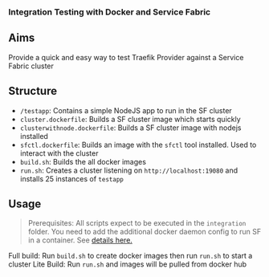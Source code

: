 ### Integration Testing with Docker and Service Fabric

## Aims

Provide a quick and easy way to test Traefik Provider against a Service Fabric cluster

## Structure

- `/testapp`: Contains a simple NodeJS app to run in the SF cluster
- `cluster.dockerfile`: Builds a SF cluster image which starts quickly
- `clusterwithnode.dockerfile`: Builds a SF cluster image with nodejs installed
- `sfctl.dockerfile`: Builds an image with the `sfctl` tool installed. Used to interact with the cluster
- `build.sh`: Builds the all docker images
- `run.sh`: Creates a cluster listening on `http://localhost:19080` and installs 25 instances of `testapp`

## Usage

> Prerequisites:
> All scripts expect to be executed in the `integration` folder. 
> You need to add the additional docker daemon config to run SF in a container. See [details here.](https://docs.microsoft.com/en-us/azure/service-fabric/service-fabric-get-started-mac#create-a-local-container-and-set-up-service-fabric)

Full build: Run `build.sh` to create docker images then run `run.sh` to start a cluster
Lite Build: Run `run.sh` and images will be pulled from docker hub

